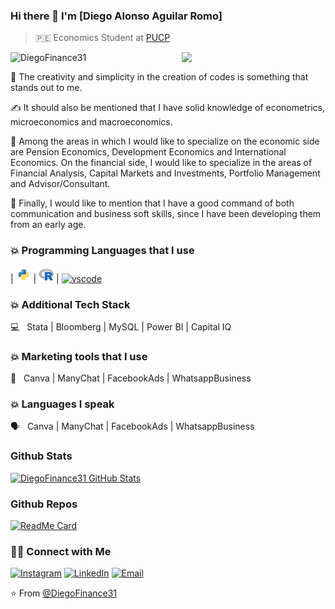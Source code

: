 
### Hi there 👋 I'm [Diego Alonso Aguilar Romo]
>🇵🇪 Economics Student at [PUCP](https://www.pucp.edu.pe)


<img align='right' src="https://media.giphy.com/media/M9gbBd9nbDrOTu1Mqx/giphy.gif" width="230">


<img src="https://komarev.com/ghpvc/?username=DiegoFinance31" alt="DiegoFinance31" />

<div>
 <p>
🤖 The creativity and simplicity in the creation of codes is something that stands out to me.

✍️ It should also be mentioned that I have solid knowledge of econometrics, microeconomics and macroeconomics.

👀 Among the areas in which I would like to specialize on the economic side are Pension Economics, Development Economics and International Economics. On the financial side, I would like to specialize in the areas of Financial Analysis, Capital Markets and Investments, Portfolio Management and Advisor/Consultant.

🤝 Finally, I would like to mention that I have a good command of both communication and business soft skills, since I have been developing them from an early age.
</p>
</div>

### 💥 Programming Languages that I use 

| [<img src="https://raw.githubusercontent.com/github/explore/80688e429a7d4ef2fca1e82350fe8e3517d3494d/topics/python/python.png" alt="Python" width="24">](https://python.org/) | [<img src="https://raw.githubusercontent.com/github/explore/80688e429a7d4ef2fca1e82350fe8e3517d3494d/topics/r/r.png" alt="R" width="24">](https://r-project.org/) | [<img src="https://upload.wikimedia.org/wikipedia/commons/thumb/2/2d/Visual_Studio_Code_1.18_icon.svg/1200px-Visual_Studio_Code_1.18_icon.svg.png" alt="vscode" width="24">](https://code.visualstudio.com/)

<h3>💥 Additional Tech Stack</h3>


💻 &nbsp; Stata | Bloomberg | MySQL | Power BI | Capital IQ


<h3>💥 Marketing tools that I use</h3>

📲 &nbsp; Canva | ManyChat | FacebookAds | WhatsappBusiness

<h3>💥 Languages I speak</h3>

🗣️ &nbsp; Canva | ManyChat | FacebookAds | WhatsappBusiness

### Github Stats

[![DiegoFinance31 GitHub Stats](https://github-readme-stats.vercel.app/api?username=DiegoFinance31&show_icons=true&count_private=true)](https://github.com/DiegoFinance31)

### Github Repos

[![ReadMe Card](https://github-readme-stats.vercel.app/api/pin/?username=DiegoFinance31&repo=Aguilar-Romo-Diego-Alonso_r_py_jl&show_owner=true)](https://github.com/DiegoFinance31/Aguilar-Romo-Diego-Alonso_r_py_jl )

<h3> 🤝🏻 Connect with Me </h3>


<p align="center">

<a href="https://www.instagram.com/diegoaguilarromo/"><img alt="Instagram" src="https://img.shields.io/badge/Instagram-diegoaguilarromo-black?style=flat-square&logo=instagram"></a>
<a href="https://www.linkedin.com/in/diego-alonso-aguilar-romo-484b541ba/" target="_blank"><img alt="LinkedIn" src="https://img.shields.io/badge/LinkedIn-@diegoalonsoaguilarromo-blue?style=flat&logo=linkedin"></a>
<a href="mailto:alonso.aguilarr@@pucp.edu.pe"><img alt="Email" src="https://img.shields.io/badge/Email-alonso.aguilarr@pucp.edu.pe-blue?style=flat&logo=gmail"></a>

</p>


⭐️ From [@DiegoFinance31](https://github.com/DiegoFinance31)
